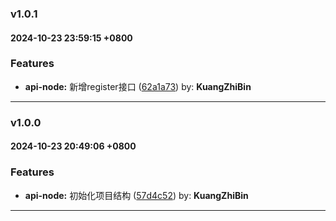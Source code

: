 ### v1.0.1
#### 2024-10-23 23:59:15 +0800

### Features

* **api-node:** 新增register接口  ([62a1a73](https://github.com/bin-K/api-node/commit/62a1a73)) by: **KuangZhiBin**

---

### v1.0.0
#### 2024-10-23 20:49:06 +0800

### Features

* **api-node:** 初始化项目结构  ([57d4c52](https://github.com/bin-K/api-node/commit/57d4c52)) by: **KuangZhiBin**

---
